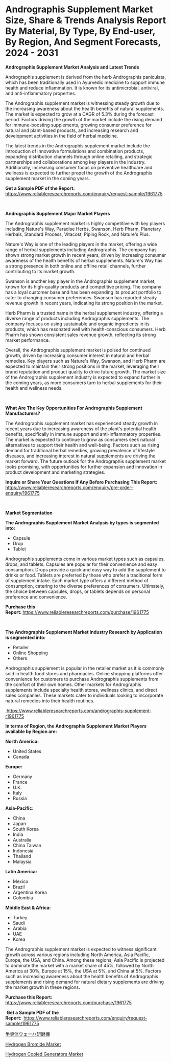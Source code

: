 <p><h1>Andrographis Supplement Market Size, Share & Trends Analysis Report By Material, By Type, By End-user, By Region, And Segment Forecasts, 2024 - 2031</h1></p><p><strong>Andrographis Supplement Market Analysis and Latest Trends</strong></p>
<p><p>Andrographis supplement is derived from the herb Andrographis paniculata, which has been traditionally used in Ayurvedic medicine to support immune health and reduce inflammation. It is known for its antimicrobial, antiviral, and anti-inflammatory properties.</p><p>The Andrographis supplement market is witnessing steady growth due to the increasing awareness about the health benefits of natural supplements. The market is expected to grow at a CAGR of 5.3% during the forecast period. Factors driving the growth of the market include the rising demand for immune-boosting supplements, growing consumer preference for natural and plant-based products, and increasing research and development activities in the field of herbal medicine.</p><p>The latest trends in the Andrographis supplement market include the introduction of innovative formulations and combination products, expanding distribution channels through online retailing, and strategic partnerships and collaborations among key players in the industry. Additionally, increasing consumer focus on preventive healthcare and wellness is expected to further propel the growth of the Andrographis supplement market in the coming years.</p></p>
<p><strong>Get a Sample PDF of the Report:&nbsp;</strong> <a href="https://www.reliableresearchreports.com/enquiry/request-sample/1961775">https://www.reliableresearchreports.com/enquiry/request-sample/1961775</a></p>
<p>&nbsp;</p>
<p><strong>Andrographis Supplement Major Market Players</strong></p>
<p><p>The Andrographis supplement market is highly competitive with key players including Nature's Way, Paradise Herbs, Swanson, Herb Pharm, Planetary Herbals, Standard Process, Vitacost, Piping Rock, and Nature's Plus.</p><p>Nature's Way is one of the leading players in the market, offering a wide range of herbal supplements including Andrographis. The company has shown strong market growth in recent years, driven by increasing consumer awareness of the health benefits of herbal supplements. Nature's Way has a strong presence in both online and offline retail channels, further contributing to its market growth.</p><p>Swanson is another key player in the Andrographis supplement market, known for its high-quality products and competitive pricing. The company has a loyal customer base and has been expanding its product portfolio to cater to changing consumer preferences. Swanson has reported steady revenue growth in recent years, indicating its strong position in the market.</p><p>Herb Pharm is a trusted name in the herbal supplement industry, offering a diverse range of products including Andrographis supplements. The company focuses on using sustainable and organic ingredients in its products, which has resonated well with health-conscious consumers. Herb Pharm has shown consistent sales revenue growth, reflecting its strong market performance.</p><p>Overall, the Andrographis supplement market is poised for continued growth, driven by increasing consumer interest in natural and herbal remedies. Key players such as Nature's Way, Swanson, and Herb Pharm are expected to maintain their strong positions in the market, leveraging their brand reputation and product quality to drive future growth. The market size of the Andrographis supplement industry is expected to expand further in the coming years, as more consumers turn to herbal supplements for their health and wellness needs.</p></p>
<p>&nbsp;</p>
<p><strong>What Are The Key Opportunities For Andrographis Supplement Manufacturers?</strong></p>
<p><p>The Andrographis supplement market has experienced steady growth in recent years due to increasing awareness of the plant's potential health benefits, specifically in immune support and anti-inflammatory properties. The market is expected to continue to grow as consumers seek natural alternatives to support their health and well-being. Factors such as rising demand for traditional herbal remedies, growing prevalence of lifestyle diseases, and increasing interest in natural supplements are driving the market forward. The future outlook for the Andrographis supplement market looks promising, with opportunities for further expansion and innovation in product development and marketing strategies.</p></p>
<p><strong>Inquire or Share Your Questions If Any Before Purchasing This Report:</strong> <a href="https://www.reliableresearchreports.com/enquiry/pre-order-enquiry/1961775">https://www.reliableresearchreports.com/enquiry/pre-order-enquiry/1961775</a></p>
<p>&nbsp;</p>
<p><strong>Market Segmentation</strong></p>
<p><strong>The Andrographis Supplement Market Analysis by types is segmented into:</strong></p>
<p><ul><li>Capsule</li><li>Drop</li><li>Tablet</li></ul></p>
<p><p>Andrographis supplements come in various market types such as capsules, drops, and tablets. Capsules are popular for their convenience and easy consumption. Drops provide a quick and easy way to add the supplement to drinks or food. Tablets are preferred by those who prefer a traditional form of supplement intake. Each market type offers a different method of consumption, catering to the diverse preferences of consumers. Ultimately, the choice between capsules, drops, or tablets depends on personal preference and convenience.</p></p>
<p><strong>Purchase this Report:&nbsp;</strong><a href="https://www.reliableresearchreports.com/purchase/1961775">https://www.reliableresearchreports.com/purchase/1961775</a></p>
<p>&nbsp;</p>
<p><strong>The Andrographis Supplement Market Industry Research by Application is segmented into:</strong></p>
<p><ul><li>Retailer</li><li>Online Shopping</li><li>Others</li></ul></p>
<p><p>Andrographis supplement is popular in the retailer market as it is commonly sold in health food stores and pharmacies. Online shopping platforms offer convenience for customers to purchase Andrographis supplements from the comfort of their own homes. Other markets for Andrographis supplements include specialty health stores, wellness clinics, and direct sales companies. These markets cater to individuals looking to incorporate natural remedies into their health routines.</p></p>
<p><a href="https://www.reliableresearchreports.com/andrographis-supplement-r1961775">&nbsp;https://www.reliableresearchreports.com/andrographis-supplement-r1961775</a></p>
<p><strong>In terms of Region, the Andrographis Supplement Market Players available by Region are:</strong></p>
<p>
    <p> <strong> North America: </strong>
        <ul>
            <li>United States</li>
            <li>Canada</li>
        </ul>
        </p> 
    <p> <strong> Europe: </strong>
        <ul>
            <li>Germany</li>
            <li>France</li>
            <li>U.K.</li>
            <li>Italy</li>
            <li>Russia</li>
        </ul>
        </p> 
    <p> <strong> Asia-Pacific: </strong>
        <ul>
            <li>China</li>
            <li>Japan</li>
            <li>South Korea</li>
            <li>India</li>
            <li>Australia</li>
            <li>China Taiwan</li>
            <li>Indonesia</li>
            <li>Thailand</li>
            <li>Malaysia</li>
        </ul>
        </p> 
    <p> <strong> Latin America: </strong>
        <ul>
            <li>Mexico</li>
            <li>Brazil</li>
            <li>Argentina Korea</li>
            <li>Colombia</li>
        </ul>
        </p> 
    <p> <strong> Middle East & Africa: </strong>
        <ul>
            <li>Turkey</li>
            <li>Saudi</li>
            <li>Arabia</li>
            <li>UAE</li>
            <li>Korea</li>
        </ul>
    </p>
    </p>
<p><p>The Andrographis supplement market is expected to witness significant growth across various regions including North America, Asia Pacific, Europe, the USA, and China. Among these regions, Asia Pacific is projected to dominate the market with a market share of 45%, followed by North America at 30%, Europe at 15%, the USA at 5%, and China at 5%. Factors such as increasing awareness about the health benefits of Andrographis supplements and rising demand for natural dietary supplements are driving the market growth in these regions.</p></p>
<p><strong>Purchase this Report: </strong><a href="https://www.reliableresearchreports.com/purchase/1961775">https://www.reliableresearchreports.com/purchase/1961775</a></p>
<p>&nbsp;<strong>Get a Sample PDF of the Report:&nbsp;&nbsp;</strong><a href="https://www.reliableresearchreports.com/enquiry/request-sample/1961775">https://www.reliableresearchreports.com/enquiry/request-sample/1961775</a></p>
<p><strong></strong></p>
<p><p><a href="https://github.com/FredaJerde/Market-Research-Report-List-1/blob/main/8148410178237.md">半導体ウェーハ研磨機</a></p><p><a href="https://github.com/amapolalg/Market-Research-Report-List-1/blob/main/hydrogen-bromide-market.md">Hydrogen Bromide Market</a></p><p><a href="https://github.com/kumertitash/Market-Research-Report-List-1/blob/main/hydrogen-cooled-generators-market.md">Hydrogen Cooled Generators Market</a></p></p>